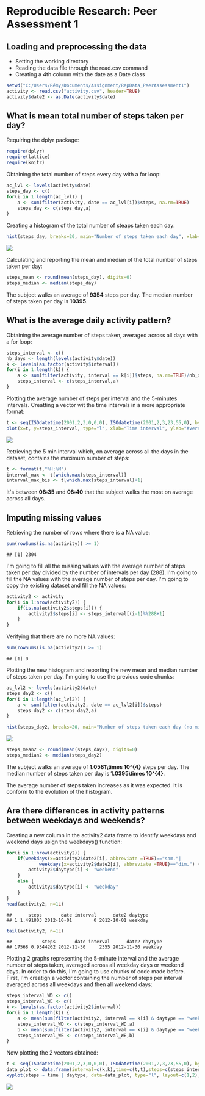 # Reproducible Research: Peer Assessment 1


## Loading and preprocessing the data
  
- Setting the working directory
- Reading the data file through the read.csv command
- Creating a 4th column with the date as a Date class
  

```r
setwd("C:/Users/Rémy/Documents/Assignment/RepData_PeerAssessment1")
activity <- read.csv("activity.csv", header=TRUE)
activity$date2 <- as.Date(activity$date)
```

## What is mean total number of steps taken per day?

Requiring the dplyr package:


```r
require(dplyr)
require(lattice)
require(knitr)
```

Obtaining the total number of steps every day with a for loop:


```r
ac_lvl <- levels(activity$date)
steps_day <- c()
for(i in 1:length(ac_lvl)) {
    a <- sum(filter(activity, date == ac_lvl[i])$steps, na.rm=TRUE)
    steps_day <- c(steps_day,a)
}
```

Creating a histogram of the total number of steaps taken each day:


```r
hist(steps_day, breaks=20, main="Number of steps taken each day", xlab="Steps taken each day")
```

![](PA1_template_files/figure-html/unnamed-chunk-4-1.png) 

Calculating and reporting the mean and median of the total number of steps taken per day:


```r
steps_mean <- round(mean(steps_day), digits=0)
steps_median <- median(steps_day)
```

The subject walks an average of **9354** steps per day.
The median number of steps taken per day is **10395**.

## What is the average daily activity pattern?

Obtaining the average number of steps taken, averaged across all days with a for loop:


```r
steps_interval <- c()
nb_days <- length(levels(activity$date))
k <- levels(as.factor(activity$interval))
for(i in 1:length(k)) {
    a <- sum(filter(activity, interval == k[i])$steps, na.rm=TRUE)/nb_days
    steps_interval <- c(steps_interval,a)
}
```

Plotting the average number of steps per interval and the 5-minutes intervals. Creatting a vector wit the time intervals in a more appropriate format:


```r
t <- seq(ISOdatetime(2001,2,3,0,0,0), ISOdatetime(2001,2,3,23,55,0), by=(60*5))
plot(x=t, y=steps_interval, type="l", xlab="Time interval", ylab="Average number of steps taken", main="Number of steps taken per 5 min interval (averaged across all days)")
```

![](PA1_template_files/figure-html/unnamed-chunk-7-1.png) 

Retrieving the 5 min interval which, on average across all the days in the dataset, contains the maximum number of steps:


```r
t <- format(t,"%H:%M")
interval_max <- t[which.max(steps_interval)]
interval_max_bis <- t[which.max(steps_interval)+1]
```

It's between **08:35** and **08:40** that the subject walks the most on average across all days.

## Imputing missing values 

Retrieving the number of rows where there is a NA value:


```r
sum(rowSums(is.na(activity)) >= 1)
```

```
## [1] 2304
```

I'm going to fill all the missing values with the average number of steps taken per day divided by the number of intervals per day (288). I'm going to fill the NA values with the average number of steps per day. I'm going to copy the existing dataset and fill the NA values:


```r
activity2 <- activity
for(i in 1:nrow(activity2)) {
    if(is.na(activity2$steps[i])) {
        activity2$steps[i] <- steps_interval[(i-1)%%288+1]
    }
}
```

Verifying that there are no more NA values:


```r
sum(rowSums(is.na(activity2)) >= 1)
```

```
## [1] 0
```

Plotting the new histogram and reporting the new mean and median number of steps taken per day. I'm going to use the previous code chunks:


```r
ac_lvl2 <- levels(activity2$date)
steps_day2 <- c()
for(i in 1:length(ac_lvl2)) {
    a <- sum(filter(activity2, date == ac_lvl2[i])$steps)
    steps_day2 <- c(steps_day2,a)
}
```


```r
hist(steps_day2, breaks=20, main="Number of steps taken each day (no missing values)", xlab="Steps taken each day")
```

![](PA1_template_files/figure-html/unnamed-chunk-13-1.png) 


```r
steps_mean2 <- round(mean(steps_day2), digits=0)
steps_median2 <- median(steps_day2)
```

The subject walks an average of **1.0581\times 10^{4}** steps per day.
The median number of steps taken per day is **1.0395\times 10^{4}**.

The average number of steps taken increases as it was expected. It is conform to the evolution of the histogram.

## Are there differences in activity patterns between weekdays and weekends?

Creating a new column in the activity2 data frame to identify weekdays and weekend days usign the weekdays() function:


```r
for(i in 1:nrow(activity2)) {
    if(weekdays(x=activity2$date2[i], abbreviate =TRUE)=="sam."|
            weekdays(x=activity2$date2[i], abbreviate =TRUE)=="dim.") {
        activity2$daytype[i] <- "weekend"
    }
    else {
        activity2$daytype[i] <- "weekday"
    }
}
head(activity2, n=1L)
```

```
##      steps       date interval      date2 daytype
## 1 1.491803 2012-10-01        0 2012-10-01 weekday
```

```r
tail(activity2, n=1L)
```

```
##           steps       date interval      date2 daytype
## 17568 0.9344262 2012-11-30     2355 2012-11-30 weekday
```

Plotting 2 graphs representing the 5-minute interval and the average number of steps taken, averaged across all weekday days or weekend days. In order to do this, I'm going to use chunks of code made before. First, I'm creatign a vector containing the number of steps per interval averaged across all weekdays and then  all weekend days:


```r
steps_interval_WD <- c()
steps_interval_WE <- c()
k <- levels(as.factor(activity2$interval))
for(i in 1:length(k)) {
    a <- mean(sum(filter(activity2, interval == k[i] & daytype == "weekday")$steps))
    steps_interval_WD <- c(steps_interval_WD,a)
    b <- mean(sum(filter(activity2, interval == k[i] & daytype == "weekend")$steps))
    steps_interval_WE <- c(steps_interval_WE,b)
}
```

Now plotting the 2 vectors obtained:


```r
t <- seq(ISOdatetime(2001,2,3,0,0,0), ISOdatetime(2001,2,3,23,55,0), by=(60*5))
data_plot <- data.frame(interval=c(k,k),time=c(t,t),steps=c(steps_interval_WD,steps_interval_WE), daytype=rep(c("weekday","weekend"), each=288))
xyplot(steps ~ time | daytype, data=data_plot, type="l", layout=c(1,2), xlab="Interval", ylab="Number of steps")
```

![](PA1_template_files/figure-html/unnamed-chunk-17-1.png) 
